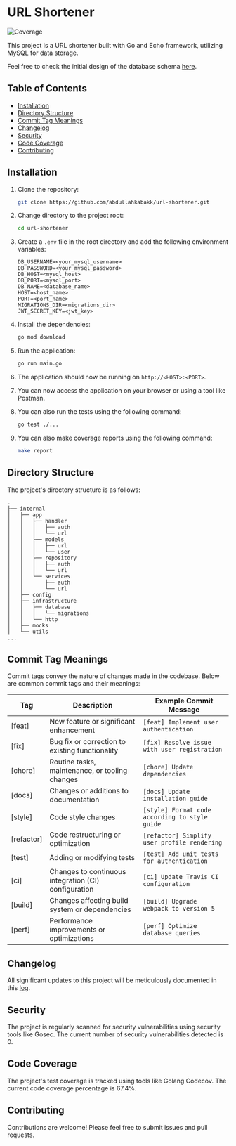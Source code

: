 # URL Shortener

![Coverage](https://img.shields.io/badge/coverage-67.4%30-brightgreen)

This project is a URL shortener built with Go and Echo framework, utilizing MySQL for data storage.

Feel free to check the initial design of the database schema [here](https://dbdocs.io/abdullahkabak322/URL-Shortener).

## Table of Contents
- [Installation](#installation)
- [Directory Structure](#directory-structure)
- [Commit Tag Meanings](#commit-tag-meanings)
- [Changelog](#changelog)
- [Security](#security)
- [Code Coverage](#code-coverage)
- [Contributing](#contributing)

## Installation

1. Clone the repository:

    ```bash
    git clone https://github.com/abdullahkabakk/url-shortener.git
    ```

2. Change directory to the project root:

    ```bash
    cd url-shortener
    ```

3. Create a `.env` file in the root directory and add the following environment variables:

    ```
    DB_USERNAME=<your_mysql_username>
    DB_PASSWORD=<your_mysql_password>
    DB_HOST=<mysql_host>
    DB_PORT=<mysql_port>
    DB_NAME=<database_name>
    HOST=<host_name>
    PORT=<port_name>
    MIGRATIONS_DIR=<migrations_dir>
    JWT_SECRET_KEY=<jwt_key>
    ```

4. Install the dependencies:

    ```bash
    go mod download
    ```

5. Run the application:

    ```bash
    go run main.go
    ```

6. The application should now be running on `http://<HOST>:<PORT>`.
7. You can now access the application on your browser or using a tool like Postman.
8. You can also run the tests using the following command:

    ```bash
    go test ./...
    ```

9. You can also make coverage reports using the following command:

    ```bash
    make report
    ```

## Directory Structure

The project's directory structure is as follows:

```
.
├── internal
│   ├── app
│   │   ├── handler
│   │   │   ├── auth
│   │   │   └── url
│   │   ├── models
│   │   │   ├── url
│   │   │   └── user
│   │   ├── repository
│   │   │   ├── auth
│   │   │   └── url
│   │   └── services
│   │       ├── auth
│   │       └── url
│   ├── config
│   ├── infrastructure
│   │   ├── database
│   │   │   └── migrations
│   │   └── http
│   ├── mocks
│   └── utils
...
```

## Commit Tag Meanings

Commit tags convey the nature of changes made in the codebase. Below are common commit tags and their meanings:

| Tag        | Description                                          | Example Commit Message                         |
|------------|------------------------------------------------------|------------------------------------------------|
| [feat]     | New feature or significant enhancement               | `[feat] Implement user authentication`         |
| [fix]      | Bug fix or correction to existing functionality      | `[fix] Resolve issue with user registration`   |
| [chore]    | Routine tasks, maintenance, or tooling changes       | `[chore] Update dependencies`                  |
| [docs]     | Changes or additions to documentation                | `[docs] Update installation guide`             |
| [style]    | Code style changes                                   | `[style] Format code according to style guide` |
| [refactor] | Code restructuring or optimization                   | `[refactor] Simplify user profile rendering`   |
| [test]     | Adding or modifying tests                            | `[test] Add unit tests for authentication`     |
| [ci]       | Changes to continuous integration (CI) configuration | `[ci] Update Travis CI configuration`          |
| [build]    | Changes affecting build system or dependencies       | `[build] Upgrade webpack to version 5`         |
| [perf]     | Performance improvements or optimizations            | `[perf] Optimize database queries`             |

## Changelog

All significant updates to this project will be meticulously documented in this [log](CHANGELOG.md).

## Security

The project is regularly scanned for security vulnerabilities using security tools like Gosec. The current number of security vulnerabilities detected is 0.

## Code Coverage

The project's test coverage is tracked using tools like Golang Codecov. The current code coverage percentage is 67.4%. 

## Contributing

Contributions are welcome! Please feel free to submit issues and pull requests.